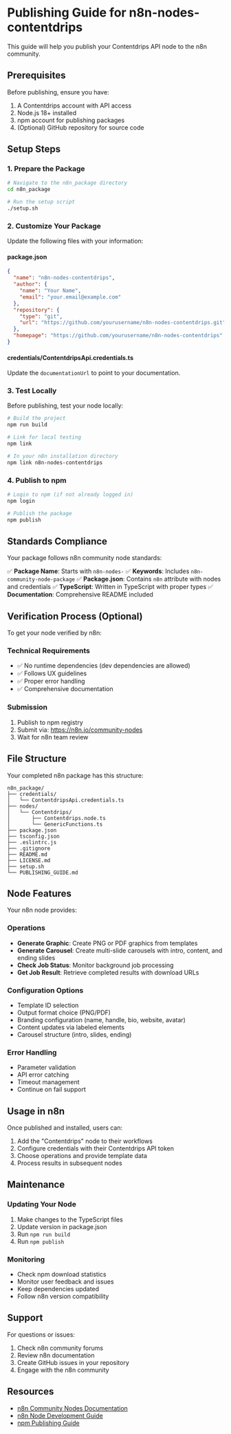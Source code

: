 # Publishing Guide for n8n-nodes-contentdrips

This guide will help you publish your Contentdrips API node to the n8n community.

## Prerequisites

Before publishing, ensure you have:

1. A Contentdrips account with API access
2. Node.js 18+ installed
3. npm account for publishing packages
4. (Optional) GitHub repository for source code

## Setup Steps

### 1. Prepare the Package

```bash
# Navigate to the n8n_package directory
cd n8n_package

# Run the setup script
./setup.sh
```

### 2. Customize Your Package

Update the following files with your information:

#### package.json
```json
{
  "name": "n8n-nodes-contentdrips",
  "author": {
    "name": "Your Name",
    "email": "your.email@example.com"
  },
  "repository": {
    "type": "git",
    "url": "https://github.com/yourusername/n8n-nodes-contentdrips.git"
  },
  "homepage": "https://github.com/yourusername/n8n-nodes-contentdrips"
}
```

#### credentials/ContentdripsApi.credentials.ts
Update the `documentationUrl` to point to your documentation.

### 3. Test Locally

Before publishing, test your node locally:

```bash
# Build the project
npm run build

# Link for local testing
npm link

# In your n8n installation directory
npm link n8n-nodes-contentdrips
```

### 4. Publish to npm

```bash
# Login to npm (if not already logged in)
npm login

# Publish the package
npm publish
```

## Standards Compliance

Your package follows n8n community node standards:

✅ **Package Name**: Starts with `n8n-nodes-`
✅ **Keywords**: Includes `n8n-community-node-package`
✅ **Package.json**: Contains `n8n` attribute with nodes and credentials
✅ **TypeScript**: Written in TypeScript with proper types
✅ **Documentation**: Comprehensive README included

## Verification Process (Optional)

To get your node verified by n8n:

### Technical Requirements
- ✅ No runtime dependencies (dev dependencies are allowed)
- ✅ Follows UX guidelines
- ✅ Proper error handling
- ✅ Comprehensive documentation

### Submission
1. Publish to npm registry
2. Submit via: https://n8n.io/community-nodes
3. Wait for n8n team review

## File Structure

Your completed n8n package has this structure:

```
n8n_package/
├── credentials/
│   └── ContentdripsApi.credentials.ts
├── nodes/
│   └── Contentdrips/
│       ├── Contentdrips.node.ts
│       └── GenericFunctions.ts
├── package.json
├── tsconfig.json
├── .eslintrc.js
├── .gitignore
├── README.md
├── LICENSE.md
├── setup.sh
└── PUBLISHING_GUIDE.md
```

## Node Features

Your n8n node provides:

### Operations
- **Generate Graphic**: Create PNG or PDF graphics from templates
- **Generate Carousel**: Create multi-slide carousels with intro, content, and ending slides
- **Check Job Status**: Monitor background job processing
- **Get Job Result**: Retrieve completed results with download URLs

### Configuration Options
- Template ID selection
- Output format choice (PNG/PDF)
- Branding configuration (name, handle, bio, website, avatar)
- Content updates via labeled elements
- Carousel structure (intro, slides, ending)

### Error Handling
- Parameter validation
- API error catching
- Timeout management
- Continue on fail support

## Usage in n8n

Once published and installed, users can:

1. Add the "Contentdrips" node to their workflows
2. Configure credentials with their Contentdrips API token
3. Choose operations and provide template data
4. Process results in subsequent nodes

## Maintenance

### Updating Your Node

1. Make changes to the TypeScript files
2. Update version in package.json
3. Run `npm run build`
4. Run `npm publish`

### Monitoring

- Check npm download statistics
- Monitor user feedback and issues
- Keep dependencies updated
- Follow n8n version compatibility

## Support

For questions or issues:

1. Check n8n community forums
2. Review n8n documentation
3. Create GitHub issues in your repository
4. Engage with the n8n community

## Resources

- [n8n Community Nodes Documentation](https://docs.n8n.io/integrations/community-nodes/)
- [n8n Node Development Guide](https://docs.n8n.io/integrations/creating-nodes/)
- [npm Publishing Guide](https://docs.npmjs.com/packages-and-modules/contributing-packages-to-the-registry) 